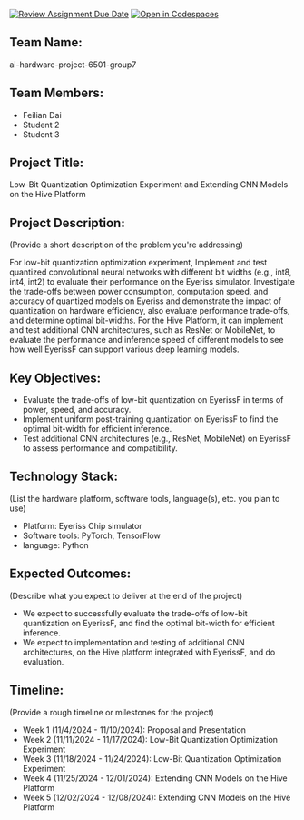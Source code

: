 [![Review Assignment Due Date](https://classroom.github.com/assets/deadline-readme-button-22041afd0340ce965d47ae6ef1cefeee28c7c493a6346c4f15d667ab976d596c.svg)](https://classroom.github.com/a/Buol6fpg)
[![Open in Codespaces](https://classroom.github.com/assets/launch-codespace-2972f46106e565e64193e422d61a12cf1da4916b45550586e14ef0a7c637dd04.svg)](https://classroom.github.com/open-in-codespaces?assignment_repo_id=16915390)
## Team Name: 
ai-hardware-project-6501-group7

## Team Members:
- Feilian Dai
- Student 2
- Student 3

## Project Title:

Low-Bit Quantization Optimization Experiment and Extending CNN Models on the Hive Platform

## Project Description:
(Provide a short description of the problem you're addressing)

For low-bit quantization optimization experiment, Implement and test quantized convolutional neural networks 
with different bit widths (e.g., int8, int4, int2) to evaluate their performance on the Eyeriss simulator.
Investigate the trade-offs between power consumption, computation speed, and accuracy of quantized models on Eyeriss and demonstrate the impact of quantization on hardware efficiency, also evaluate performance trade-offs, and determine optimal bit-widths.
For the Hive Platform, it can implement and test additional CNN architectures, such as ResNet or MobileNet, 
to evaluate the performance and inference speed of different models to see how well EyerissF can support various deep learning models.

## Key Objectives:
- Evaluate the trade-offs of low-bit quantization on EyerissF in terms of power, speed, and accuracy.
- Implement uniform post-training quantization on EyerissF to find the optimal bit-width for efficient inference.
- Test additional CNN architectures (e.g., ResNet, MobileNet) on EyerissF to assess performance and compatibility.

## Technology Stack:
(List the hardware platform, software tools, language(s), etc. you plan to use)
- Platform: Eyeriss Chip simulator
- Software tools: PyTorch, TensorFlow
- language: Python

## Expected Outcomes:
(Describe what you expect to deliver at the end of the project)
- We expect to successfully evaluate the trade-offs of low-bit quantization on EyerissF, and find the optimal bit-width for efficient inference.
- We expect to implementation and testing of additional CNN architectures, on the Hive platform integrated with EyerissF, and do evaluation.

## Timeline:
(Provide a rough timeline or milestones for the project)
- Week 1 (11/4/2024 - 11/10/2024): Proposal and Presentation
- Week 2 (11/11/2024 - 11/17/2024): Low-Bit Quantization Optimization Experiment
- Week 3 (11/18/2024 - 11/24/2024): Low-Bit Quantization Optimization Experiment
- Week 4 (11/25/2024 - 12/01/2024): Extending CNN Models on the Hive Platform
- Week 5 (12/02/2024 - 12/08/2024): Extending CNN Models on the Hive Platform
